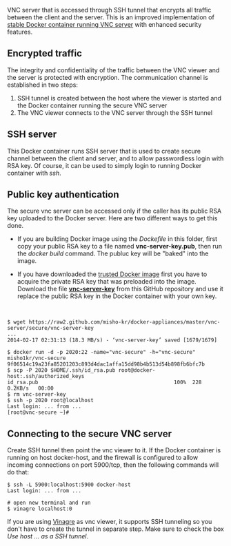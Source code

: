 VNC server that is accessed through SSH tunnel that encrypts all traffic
between the client and the server. This is an improved implementation of 
[stable Docker container running VNC server](https://github.com/misho-kr/docker-appliances/tree/master/vnc-server/stable)
with enhanced security features.

## Encrypted traffic

The integrity and confidentiality of the traffic between the VNC viewer
and the server is protected with encryption. The communication channel is
established in two steps:

1. SSH tunnel is created between the host where the viewer is started
and the Docker container running the secure VNC server
1. The VNC viewer connects to the VNC server through the SSH tunnel

## SSH server

This Docker container runs SSH server that is used to create
secure channel between the client and server, and to allow passwordless
login with RSA key. Of course, it can be used to simply login to running
Docker container with _ssh_.

## Public key authentication

The secure vnc server can be accessed only if the caller has its public
RSA key uploaded to the Docker server. Here are two different ways to
get this done.

* If you are building Docker image using the _Dockefile_ in this folder,
first copy your public RSA key to a file named __vnc-server-key.pub__,
then run the _docker build_ command. The publuc key will be "baked" into
the image.

* If you have downloaded the [trusted Docker image](https://index.docker.io/u/misho1kr/vnc-secure)
first you have to acquire the private RSA key that was preloaded into the image. Download the file
[__vnc-server-key__](https://raw2.github.com/misho-kr/docker-appliances/master/vnc-server/secure/vnc-server-key)
from this GitHub repository and use it replace the public RSA key in the Docker container with your own key. 

<br/>
    
    $ wget https://raw2.github.com/misho-kr/docker-appliances/master/vnc-server/secure/vnc-server-key
    ...
    2014-02-17 02:31:13 (18.3 MB/s) - ‘vnc-server-key’ saved [1679/1679]
    
    $ docker run -d -p 2020:22 -name="vnc-secure" -h="vnc-secure" misho1kr/vnc-secure
    9f06514c19a23fa85201203c893d4dac1affa15dd98b4b513d54b898fb6bfc7b
    $ scp -P 2020 $HOME/.ssh/id_rsa.pub root@docker-host:.ssh/authorized_keys
    id_rsa.pub                                            100%  228     0.2KB/s   00:00
    $ rm vnc-server-key
    $ ssh -p 2020 root@localhost
    Last login: ... from ...
    [root@vnc-secure ~]#

## Connecting to the secure VNC server

Create SSH tunnel then point the vnc viewer to it. If the Docker container is
running on host docker-host, and the firewall is configured to allow incoming
connections on port 5900/tcp, then the following commands will do that:


    $ ssh -L 5900:localhost:5900 docker-host
    Last login: ... from ...
    
    # open new terminal and run
    $ vinagre localhost:0


If you are using [Vinagre](https://wiki.gnome.org/Apps/Vinagre) as vnc viewer,
it supports SSH tunneling so you don't have to create the tunnel in separate
step. Make sure to check the box _Use host ... as a SSH tunnel_.

